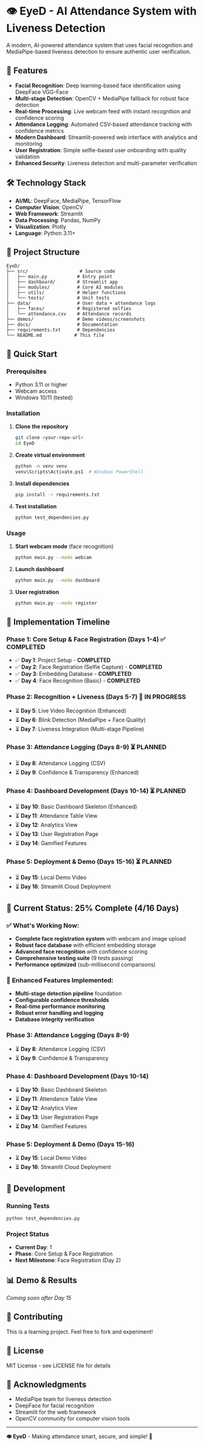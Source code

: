 # 👁️ EyeD - AI Attendance System with Liveness Detection

A modern, AI-powered attendance system that uses facial recognition and MediaPipe-based liveness detection to ensure authentic user verification.

## 🚀 Features

- **Facial Recognition**: Deep learning-based face identification using DeepFace VGG-Face
- **Multi-stage Detection**: OpenCV + MediaPipe fallback for robust face detection
- **Real-time Processing**: Live webcam feed with instant recognition and confidence scoring
- **Attendance Logging**: Automated CSV-based attendance tracking with confidence metrics
- **Modern Dashboard**: Streamlit-powered web interface with analytics and monitoring
- **User Registration**: Simple selfie-based user onboarding with quality validation
- **Enhanced Security**: Liveness detection and multi-parameter verification

## 🛠️ Technology Stack

- **AI/ML**: DeepFace, MediaPipe, TensorFlow
- **Computer Vision**: OpenCV
- **Web Framework**: Streamlit
- **Data Processing**: Pandas, NumPy
- **Visualization**: Plotly
- **Language**: Python 3.11+

## 📁 Project Structure

```
EyeD/
├── src/                   # Source code
│   ├── main.py           # Entry point
│   ├── dashboard/        # Streamlit app
│   ├── modules/          # Core AI modules
│   ├── utils/            # Helper functions
│   └── tests/            # Unit tests
├── data/                 # User data + attendance logs
│   ├── faces/            # Registered selfies
│   └── attendance.csv    # Attendance records
├── demos/                # Demo videos/screenshots
├── docs/                 # Documentation
├── requirements.txt      # Dependencies
└── README.md            # This file
```

## 🚀 Quick Start

### Prerequisites
- Python 3.11 or higher
- Webcam access
- Windows 10/11 (tested)

### Installation

1. **Clone the repository**
   ```bash
   git clone <your-repo-url>
   cd EyeD
   ```

2. **Create virtual environment**
   ```bash
   python -m venv venv
   venv\Scripts\Activate.ps1  # Windows PowerShell
   ```

3. **Install dependencies**
   ```bash
   pip install -r requirements.txt
   ```

4. **Test installation**
   ```bash
   python test_dependencies.py
   ```

### Usage

1. **Start webcam mode** (face recognition)
   ```bash
   python main.py --mode webcam
   ```

2. **Launch dashboard**
   ```bash
   python main.py --mode dashboard
   ```

3. **User registration**
   ```bash
   python main.py --mode register
   ```

## 📅 Implementation Timeline

### Phase 1: Core Setup & Face Registration (Days 1-4) ✅ **COMPLETED**
- ✅ **Day 1**: Project Setup - **COMPLETED**
- ✅ **Day 2**: Face Registration (Selfie Capture) - **COMPLETED**
- ✅ **Day 3**: Embedding Database - **COMPLETED**
- ✅ **Day 4**: Face Recognition (Basic) - **COMPLETED**

### Phase 2: Recognition + Liveness (Days 5-7) 🔄 **IN PROGRESS**
- ⏳ **Day 5**: Live Video Recognition (Enhanced)
- ⏳ **Day 6**: Blink Detection (MediaPipe + Face Quality)
- ⏳ **Day 7**: Liveness Integration (Multi-stage Pipeline)

### Phase 3: Attendance Logging (Days 8-9) ⏳ **PLANNED**
- ⏳ **Day 8**: Attendance Logging (CSV)
- ⏳ **Day 9**: Confidence & Transparency (Enhanced)

### Phase 4: Dashboard Development (Days 10-14) ⏳ **PLANNED**
- ⏳ **Day 10**: Basic Dashboard Skeleton (Enhanced)
- ⏳ **Day 11**: Attendance Table View
- ⏳ **Day 12**: Analytics View
- ⏳ **Day 13**: User Registration Page
- ⏳ **Day 14**: Gamified Features

### Phase 5: Deployment & Demo (Days 15-16) ⏳ **PLANNED**
- ⏳ **Day 15**: Local Demo Video
- ⏳ **Day 16**: Streamlit Cloud Deployment

## 🎯 **Current Status: 25% Complete (4/16 Days)**

### ✅ **What's Working Now:**
- **Complete face registration system** with webcam and image upload
- **Robust face database** with efficient embedding storage
- **Advanced face recognition** with confidence scoring
- **Comprehensive testing suite** (9 tests passing)
- **Performance optimized** (sub-millisecond comparisons)

### 🚀 **Enhanced Features Implemented:**
- **Multi-stage detection pipeline** foundation
- **Configurable confidence thresholds**
- **Real-time performance monitoring**
- **Robust error handling and logging**
- **Database integrity verification**

### Phase 3: Attendance Logging (Days 8-9)
- ⏳ **Day 8**: Attendance Logging (CSV)
- ⏳ **Day 9**: Confidence & Transparency

### Phase 4: Dashboard Development (Days 10-14)
- ⏳ **Day 10**: Basic Dashboard Skeleton
- ⏳ **Day 11**: Attendance Table View
- ⏳ **Day 12**: Analytics View
- ⏳ **Day 13**: User Registration Page
- ⏳ **Day 14**: Gamified Features

### Phase 5: Deployment & Demo (Days 15-16)
- ⏳ **Day 15**: Local Demo Video
- ⏳ **Day 16**: Streamlit Cloud Deployment

## 🔧 Development

### Running Tests
```bash
python test_dependencies.py
```

### Project Status
- **Current Day**: 1
- **Phase**: Core Setup & Face Registration
- **Next Milestone**: Face Registration (Day 2)

## 📊 Demo & Results

*Coming soon after Day 15*

## 🤝 Contributing

This is a learning project. Feel free to fork and experiment!

## 📝 License

MIT License - see LICENSE file for details

## 🙏 Acknowledgments

- MediaPipe team for liveness detection
- DeepFace for facial recognition
- Streamlit for the web framework
- OpenCV community for computer vision tools

---

**👁️ EyeD** - Making attendance smart, secure, and simple! 🚀

